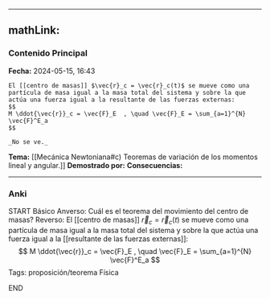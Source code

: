 
---
mathLink:
---
### Contenido Principal

**Fecha:** 2024-05-15, 16:43

```ad-theorem
El [[centro de masas]] $\vec{r}_c = \vec{r}_c(t)$ se mueve como una partícula de masa igual a la masa total del sistema y sobre la que actúa una fuerza igual a la resultante de las fuerzas externas:
$$
M \ddot{\vec{r}}_c = \vec{F}_E  , \quad \vec{F}_E = \sum_{a=1}^{N} \vec{F}^E_a
$$
```

```ad-proof
_No se ve._
```

**Tema:** [[Mecánica Newtoniana#c) Teoremas de variación de los momentos lineal y angular.]]
**Demostrado por:**
**Consecuencias:**

---
### Anki

START
Básico
Anverso: Cuál es el teorema del movimiento del centro de masas?
Reverso: El [[centro de masas]] $\vec{r}_c = \vec{r}_c(t)$ se mueve como una partícula de masa igual a la masa total del sistema y sobre la que actúa una fuerza igual a la [[resultante de las fuerzas externas]]:
$$
M \ddot{\vec{r}}_c = \vec{F}_E  , \quad \vec{F}_E = \sum_{a=1}^{N} \vec{F}^E_a
$$
Tags: proposición/teorema Física
<!--ID: 1718033660673-->
END